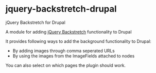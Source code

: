 jquery-backstretch-drupal
=========================

jQuery Backstretch for Drupal

<p>A module for adding <a href='http://srobbin.com/jquery-plugins/backstretch/'>jQuery Backstretch</a> functionality to Drupal</p>
<p>It provides following ways to add the background functionality to Drupal:</>
<ul>
  <li>By adding images through comma seperated URLs</li>
  <li>By using the images from the ImageFields attached to nodes</li> 
</ul>
<p>You can also select on which pages the plugin should work.</p>


